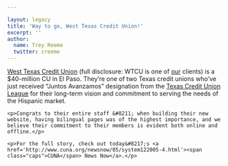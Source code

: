 ```yaml
---

layout: legacy
title: 'Way to go, West Texas Credit Union!'
excerpt: ''
author:
  name: Trey Reeme
  twitter: creeme
---
```


<p><a href='http://www.wtcu-ep.org'>West Texas Credit Union</a> (full disclosure: <span class='caps'><span class="caps">WTCU</span></span> is one of <a href='http://www.trabian.com'>our</a> clients) is a $40-million CU in El Paso.  They&#8217;re one of two Texas credit unions who&#8217;ve just received &#8220;Juntos Avanzamos&#8221; designation from the <a href='http://www.tcul.coop'>Texas Credit Union League</a> for their long-term vision and commitment to serving the needs of the Hispanic market.</p>

    <p>Congrats to their entire staff &#8211; when building their new website, having bilingual pages was of the highest importance, and we believe their commitment to their members is evident both online and offline.</p>

    <p>For the full story, check out today&#8217;s <a href='http://www.cuna.org/newsnow/05/system122005-4.html'><span class="caps">CUNA</span> News Now</a>.</p>